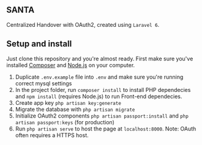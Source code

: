 ## SANTA
Centralized Handover with OAuth2, created using `Laravel 6`.

## Setup and install
Just clone this repository and you're almost ready. First make sure you've installed [Composer](https://getcomposer.org) and [Node.js](https://nodejs.org/en/) on your computer.

1. Duplicate `.env.example` file into `.env` and make sure you're running correct mysql settings
2. In the project folder, run `composer install` to install PHP dependecies and `npm install` (requires Node.js) to run Front-end dependecies.
3. Create app key `php artisan key:generate`
4. Migrate the database with `php artisan migrate`
5. Initialize OAuth2 components `php artisan passport:install` and `php artisan passport:keys` (for production)
5. Run `php artisan serve` to host the page at `localhost:8000`. Note: OAuth often requires a HTTPS host.